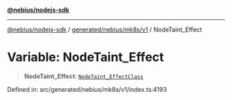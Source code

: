 [**@nebius/nodejs-sdk**](../../../../../README.md)

---

[@nebius/nodejs-sdk](../../../../../README.md) / [generated/nebius/mk8s/v1](../README.md) / NodeTaint_Effect

# Variable: NodeTaint_Effect

> **NodeTaint_Effect**: [`NodeTaint_EffectClass`](../type-aliases/NodeTaint_EffectClass.md)

Defined in: src/generated/nebius/mk8s/v1/index.ts:4193
